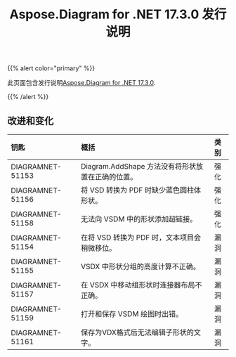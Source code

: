 ﻿---
title: Aspose.Diagram for .NET 17.3.0 发行说明
type: docs
weight: 100
url: /zh/net/aspose-diagram-for-net-17-3-0-release-notes/
---
{{% alert color="primary" %}} 

此页面包含发行说明[Aspose.Diagram for .NET 17.3.0](https://www.nuget.org/packages/Aspose.Diagram/17.3.0).

{{% /alert %}} 
## **改进和变化**

|**钥匙**|**概括**|**类别**|
|:- |:- |:- |
|DIAGRAMNET-51153|Diagram.AddShape 方法没有将形状放置在正确的位置。|强化|
|DIAGRAMNET-51156|将 VSD 转换为 PDF 时缺少蓝色圆柱体形状。|强化|
|DIAGRAMNET-51158|无法向 VSDM 中的形状添加超链接。|强化|
|DIAGRAMNET-51154|在将 VSD 转换为 PDF 时，文本项目会稍微移位。|漏洞|
|DIAGRAMNET-51155|VSDX 中形状分组的高度计算不正确。|漏洞|
|DIAGRAMNET-51157 |在 VSDX 中移动组形状时连接器布局不正确。|漏洞|
|DIAGRAMNET-51159|打开和保存 VSDM 绘图时出错。|漏洞|
|DIAGRAMNET-51161|保存为VDX格式后无法编辑子形状的文字。|漏洞|

